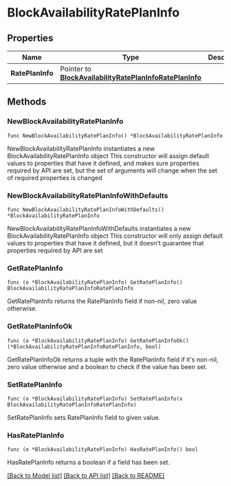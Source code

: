 # BlockAvailabilityRatePlanInfo

## Properties

Name | Type | Description | Notes
------------ | ------------- | ------------- | -------------
**RatePlanInfo** | Pointer to [**BlockAvailabilityRatePlanInfoRatePlanInfo**](BlockAvailabilityRatePlanInfoRatePlanInfo.md) |  | [optional] 

## Methods

### NewBlockAvailabilityRatePlanInfo

`func NewBlockAvailabilityRatePlanInfo() *BlockAvailabilityRatePlanInfo`

NewBlockAvailabilityRatePlanInfo instantiates a new BlockAvailabilityRatePlanInfo object
This constructor will assign default values to properties that have it defined,
and makes sure properties required by API are set, but the set of arguments
will change when the set of required properties is changed

### NewBlockAvailabilityRatePlanInfoWithDefaults

`func NewBlockAvailabilityRatePlanInfoWithDefaults() *BlockAvailabilityRatePlanInfo`

NewBlockAvailabilityRatePlanInfoWithDefaults instantiates a new BlockAvailabilityRatePlanInfo object
This constructor will only assign default values to properties that have it defined,
but it doesn't guarantee that properties required by API are set

### GetRatePlanInfo

`func (o *BlockAvailabilityRatePlanInfo) GetRatePlanInfo() BlockAvailabilityRatePlanInfoRatePlanInfo`

GetRatePlanInfo returns the RatePlanInfo field if non-nil, zero value otherwise.

### GetRatePlanInfoOk

`func (o *BlockAvailabilityRatePlanInfo) GetRatePlanInfoOk() (*BlockAvailabilityRatePlanInfoRatePlanInfo, bool)`

GetRatePlanInfoOk returns a tuple with the RatePlanInfo field if it's non-nil, zero value otherwise
and a boolean to check if the value has been set.

### SetRatePlanInfo

`func (o *BlockAvailabilityRatePlanInfo) SetRatePlanInfo(v BlockAvailabilityRatePlanInfoRatePlanInfo)`

SetRatePlanInfo sets RatePlanInfo field to given value.

### HasRatePlanInfo

`func (o *BlockAvailabilityRatePlanInfo) HasRatePlanInfo() bool`

HasRatePlanInfo returns a boolean if a field has been set.


[[Back to Model list]](../README.md#documentation-for-models) [[Back to API list]](../README.md#documentation-for-api-endpoints) [[Back to README]](../README.md)


